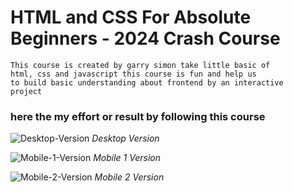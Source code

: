 # HTML and CSS For Absolute Beginners - 2024 Crash Course

```
This course is created by garry simon take little basic of 
html, css and javascript this course is fun and help us 
to build basic understanding about frontend by an interactive
project
```


### here the my effort or result by following this course

![Desktop-Version](/assets/desktop.PNG)
*Desktop Version*

![Mobile-1-Version](/assets/mobile1.PNG)
*Mobile 1 Version*

![Mobile-2-Version](/assets/mobile2.PNG)
*Mobile 2 Version*
